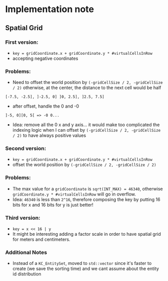 # Implementation note

## Spatial Grid
### First version:
- `key = gridCoordinate.x + gridCoordinate.y * #virtualCellsInRow`
- accepting negative coordinates
### Problems:
- Need to offset the world position by `(-gridCellSize / 2, -gridCellSize / 2)` otherwise, at the center, the distance to the next cell would be half
```
[-7.5, -2.5], ]-2.5, 0] ]0, 2.5], ]2.5, 7.5]
```
- after offset, handle the 0 and -0
``` 
]-5, 0][0, 5[ => -0 0...
```
- Idea: remove all the 0 x and y axis... it would make too complicated the indexing logic when I can offset by `(-gridCellSize / 2, -gridCellSize / 2)` to have always positive values
### Second version:
- `key = gridCoordinate.x + gridCoordinate.y * #virtualCellsInRow`
- offset the world position by `(-gridCellSize / 2, -gridCellSize / 2)`
### Problems:
- The max value for a `gridCoordinate` is `sqrt(INT_MAX) = 46340`, otherwise `gridCoordinate.y * #virtualCellsInRow` will go in overflow.
- Idea: `46340` is less than `2^16`, therefore composing the key by putting 16 bits for x and 16 bits for y is just better!
### Third version:
- `key = x << 16 | y`
- It might be interesting adding a factor scale in order to have spatial grid for meters and centimeters.
### Additional Notes
- Instead of a `KC_EntitySet`, moved to `std::vector` since it's faster to create (we save the sorting time) and we cant assume about the entity id distribution 
